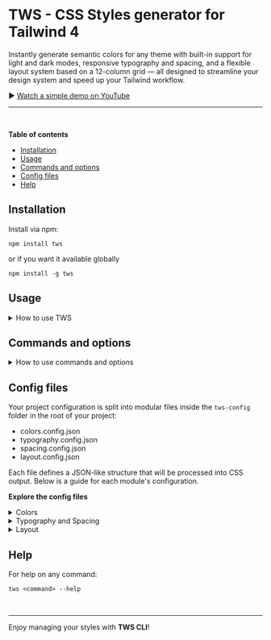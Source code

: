 # TWS - CSS Styles generator for Tailwind 4

Instantly generate semantic colors for any theme with built-in support for light and dark modes, responsive typography and spacing, and a flexible layout system based on a 12-column grid — all designed to streamline your design system and speed up your Tailwind workflow.

▶️ [Watch a simple demo on YouTube](https://www.youtube.com/watch?v=hNZibQPr0Kw)

---

<br>

**Table of contents**
- <a href="#installation">Installation</a>
- <a href="#usage">Usage</a>
- <a href="#commands">Commands and options</a>
- <a href="#configs">Config files</a>
- <a href="#help">Help</a>

## Installation

Install via npm:

```shell
npm install tws
```

or if you want it available globally

```shell
npm install -g tws
```

## Usage

<details>
   
   <summary>How to use TWS</summary>
   
   <br>
   
   Run the `tws` commands from the root of your project

   ```shell
   tws <command> [options]
   ```
</details>

## Commands and options

<details>

   <summary>How to use commands and options</summary>

   ### 1. `init` command

   Initialize *TWS* by creating the configuration folder where to store the config files for each style.

   **Options:**

   - `-t`, `--type <type>` — Choose the config type for the styles:  
      - `"base"` (minimal setup)  
      - `"example"` (with example configs)

   - `-f`, `--force` — Skip prompts and overwrite existing config folder

   **Example**

   | Command                       | Explanation                                                             |
   |-------------------------------|-------------------------------------------------------------------------|
   | `tws init`                    | Create the `tws-config` folder with interactive prompts                 |
   | `tws init --type example`     | Create the config folder with example config files                      |
   | `tws init --force`            | Create or overwrite the config folder without confirmation              |
   | `tws init --type base --force`| Create the config folder with base setup, overwrite without confirmation|

   ### 2. `config` command

   Generate or update configuration files for one or more style modules.

   **Options:**

   - `-C`, `--colors` — Generate config for **colors**
   - `-T`, `--typography` — Generate config for **typography**
   - `-S`, `--spacing` — Generate config for **spacing**
   - `-L`, `--layout` — Generate config for **layout**
   - `-a`, `--all` — Generate config for **all modules at once**
   - `-t`, `--type <type>` — Choose config type (`base` or `example`)
   - `-f`, `--force` — Force overwrite existing config files without confirmation

   <br>

   **Examples:**

   | Command                                  | Explanation                                                   |
   |------------------------------------------|---------------------------------------------------------------|
   | `tws config`                             | Run config command with interactive prompts                   |
   | `tws config --colors`                    | Generate config for colors module only                        |
   | `tws config --colors --typography`       | Generate config for colors and typography modules             |
   | `tws config --colors --type example`     | Generate colors config with example setup                     |
   | `tws config --colors --type base --force`| Generate base colors config, overwrite existing without prompt|
   | `tws config --all --type base --force`   | Generate base config for all modules, overwrite existing      |

   ### 3. `css` command

   Generate CSS files from your existing style configs.

   **Options:**

   - `-C`, `--colors` — Generate CSS for **colors**
   - `-T`, `--typography` — Generate CSS for **typography**
   - `-S`, `--spacing` — Generate CSS for **spacing**
   - `-L`, `--layout` — Generate CSS for **layout**
   - `-a`, `--all` — Generate CSS for **all modules**
   - `-f`, `--force` — Force overwrite existing CSS output without confirmation

   <br>

   **Examples:**

   | Command                        | Explanation                                                       |
   |--------------------------------|-------------------------------------------------------------------|
   | `tws css`                      | Generate CSS files with interactive prompts                       |
   | `tws css --colors`             | Generate CSS files for the colors module only                     |
   | `tws css --colors --typography`| Generate CSS files for both colors and typography modules         |
   | `tws css --colors --force`     | Generate CSS files for colors, overwrite without confirmation     |
   | `tws css --all --force`        | Generate CSS files for all modules, overwrite without confirmation|

   <br>

   #### Typical workflow

   - Install the cli: `npm install tws`
   - Initialize the project and select the modules you need:`tws init`
   - Generate the CSS files when your configs are ready: `tws css`

   <br>

   ### Notes

   - Running `tws init` will create a `tws-config/` folder if it doesn’t exist.
   - If the `tws-config/` folder already exists, the CLI will ask if you want to overwrite it unless you use the `--force` flag.
   - You can generate or update configs module-by-module or all at once.
   - The CLI ensures you don’t overwrite existing CSS outputs without confirmation unless you use `--force`.
   - Config files are saved as JSON in the `tws-config/` folder.
   - Generated CSS files are saved in the output directories specified inside each config file.

</details>

## Config files

   Your project configuration is split into modular files inside the `tws-config` folder in the root of your project:

   - colors.config.json
   - typography.config.json
   - spacing.config.json
   - layout.config.json

   Each file defines a JSON-like structure that will be processed into CSS output. Below is a guide for each module's configuration.

   **Explore the config files**

<details>

   <summary>Colors</summary>

   | Key                  | Type               | Description                                                                       | Example                  |
   |----------------------|--------------------|-----------------------------------------------------------------------------------|--------------------------|
   | `outDir`             | `string`           | Directory where the generated CSS files will be saved.                            | `"src/styles/tws/colors"`|
   | `data.schemes.modes` | `array`            | List of theme modes. Accepts `"light"`, `"dark"`, or.  both.                      | `["light", "dark"]`      |
   | `data.schemes.toggle`| `string`           | Method to switch themes: `"attr"`, `"class"`, or `"media"` (default).             | `"attr"`                 |
   | `data.colors.base`   | `string`           | Base property name for the key colors of your project.                            | `"color"`                |
   | `data.colors.map`    | `object`           | Object defining groups of theme colors with semantic properties.                  | _See example below_      |
   | `data.default`       | `string`           | Name of the colors map property as reference for the default theme color utilities| `"neutral"`              |
   | `data.adapter`       | `string` (optional)| If `"reference"`, generates all CSS variables by reference for each mode.         | `"reference"`            |

   The data.colors.map object defines one or more named themes. Each theme can define multiple semantic properties (color, on-color, outline, etc.). Each property accepts:

   - A single value (used for all modes)
   - An array of values (one for each mode in modes)
   - CSS variables (e.g., "--neutral-50") or raw color values ("red", "#ccc", "rgb(...)", "hsl(...)", etc.)
   
   <br>

   **Example**

   ```json
   {
      "outDir": "src/styles/tws/colors",
      "data": {
         "schemes": {
               "modes": ["light", "dark"],
               "toggle": "attr"
         },
         "colors": {
               "base": "color",
               "map": {
                  "neutral": {
                     "color": ["--light", "--dark"],
                     "on-color": ["--neutral-900", "--neutral-100"]
                  },
                  "primary": {
                     "color": ["--violet-800", "--violet-400"],
                     "on-color": ["--violet-100", "--violet-900"]
                  }
               }
         },
         "default": "neutral"
      }
   }
   ```

   - `outDir` :: Running `tws css -C` generates the CSS at `src/styles/tws/colors/colors.css`
   - `data.schemes.modes` :: prepare the color themes for light and dark modes
   - data.schemes.toggle :: using `"attr"` you can toggle the theme via `<html data-theme="light">...</html>` or `<html data-theme="dark">...</html>`
   - `data.colors.base` :: defines which property to use for each theme to define its key color:
      - The "neutral" color is `var(--color-light)` in light mode and `var(--color-dark)` in dark mode
      - The "primary" color is `var(--color-violet-800)` in light mode and `var(--color-violet-400)` in dark mode
      - So when you use classes like `bg-neutral` or `bg-primary` you know which color will be used
      - Are also automatically generated and available "fixed" utilities for themes and semantic colors like "neutral-fixed" or "primary-fixed" (e.g., `theme-primary-fixed` or `bg-primary-fixed`)
   - `data.colors.map` :: defines the themes and its semantic colors for each mode:
      - We are setting two themes: "Neutral" and "Primary"
      - classes like `theme-neutral bg-color` or `theme-primary bg-color` will change the background getting right colors based on the theme
   - `data.default` :: defines which theme is used by default if no "theme-*" class is applied. The semantic color variables defined in this default theme will serve as the base values. Other themes can override these base variables only if they define semantic colors with the same names.
   - `data.adapter` [optional] :: changes how CSS custom properties are generated. Instead of outputting values directly for light and dark modes, it generates CSS variables by reference. This means:
      - a main custom property (e.g., --color-primary) is defined by referencing a theme-specific variable (e.g., var(--tws-color-primary))
      - both light and dark themes override the reference target, not the main variable itself
      - This approach is especially useful in systems like WordPress (Gutenberg), where block editor colors need to automatically adapt to light or dark modes.

</details>

<details>

   <summary>Typography and Spacing</summary>

   | Key         | Type    | Description                                           | Example                      |
   |-------------|---------|-------------------------------------------------------|------------------------------|
   | `outDir`    | `string`| Directory where the generated CSS files will be saved.| `"src/styles/tws/typography"`|
   | `data.sizes`| `object`| Defines sizes with optional responsive clamp values.. | _See example below_          |

   Each size can accept:

   - A single value (for static sizes)
   - Two numeric values representing the min and max in pixels (px). These will be automatically converted to rem using clamp() under the hood.
   - Three values — min, max, and [min-viewport, max-viewport] in px. These will be converted following the same logic as above.

   <br>

   **Typography example**

   ```json
   {
      "outDir": "src/styles/tws/typography",
      "data": {
         "sizes": {
            "h1": [24, 32],
            "base": [16],
            "custom": [24, 48, [480, 768]]
         }
      }
   }
   ```

   - `outDir` :: Running `tws css -C` generates the CSS at `src/styles/tws/typography/typography.css`
   - `data.sizes` :: The "sizes" property lists all the fixed/responsive sizes:
      - "h1" will generate in `@theme` a css custom property `--text-h1` (uses clamp() to scale from 1.5rem (≤768px) to 2rem (≥1024px))
      - "base" will generate in `@theme` `--text-base` (1rem fixed)
      - "custom" will generate in `@theme` a css custom property `--text-custom` (uses clamp() to scale from 1.5rem (≤480px) to 3rem (≥768px))
   
   So you can use `<h1 class="text-h1">...</h1>` instead of `<h1 class="text-[24px] md:text-[28px] lg:text-[32px]">...</h1>` or writing media queries in external css files.
   
   <br>

   **Spacing example**

   ```json
   {
      "outDir": "src/styles/tws/spacing",
      "data": {
         "sizes": {
            "xl": [24, 32],
            "md": [16],
            "foo": [24, 48, [480, 768]]
         }
      }
   }
   ```

   - `outDir` :: Running `tws css -C` generates the CSS at `src/styles/tws/spacing/spacing.css`
   - `data.sizes` :: The "sizes" property lists all the fixed/responsive sizes:
      - "xl" will generate in `@theme` a css custom property `--spacing-xl` (uses clamp() to scale from 1.5rem (≤768px) to 2rem (≥1024px))
      - "base" will generate in `@theme` `--spacing-md` (1rem fixed)
      - "foo" will generate in `@theme` a css custom property `--spacing-foo` (uses clamp() to scale from 1.5rem (≤480px) to 3rem (≥768px))
   
   So you can use `<div class="p-xl">...</div>` instead of `<div class="p-[24px] md:p-[28px] lg:p-[32px]">...</div>` or writing media queries in external css files.

</details>

<details>

   <summary>Layout</summary>

   | Key                             | Type    | Description                                                                                         | Example                  |
   |---------------------------------|---------|-----------------------------------------------------------------------------------------------------|--------------------------|
   | `outDir`                        | `string`| Directory where the generated CSS files will be saved.                                              | `"src/styles/tws/layout"`|
   | `data.container`                | `number`| Width of the container in px.                       .                                               | `1110`                   |
   | `data.gap`                      | `array` | Defines the global columns gap with clamp logic (the same used for typography and spacing).         | `[10, 30]`               |
   | `data.breakout`                 | `number`| Defines a width value in px usable for arbitrary custom layout scenarios.                           | `40`                     |
   | `data.columnsCount.aside-single`| `object`| Defines columns per layout breakpoint: [`mobile`, `tablet-portrait`, `tablet-landscape`, `desktop`].| `[0, 0, 0, 4]`           |
   | `data.columnsCount.aside-left`  | `object`| Defines columns per layout breakpoint: [`mobile`, `tablet-portrait`, `tablet-landscape`, `desktop`].| `[0, 0, 0, 3]`           |
   | `data.columnsCount.aside-right` | `object`| Defines columns per layout breakpoint: [`mobile`, `tablet-portrait`, `tablet-landscape`, `desktop`].| `[0, 0, 0, 3]`           |
   | `data.extraMargin`              | `number`| Additional margin in px to add on the sides (default margin spaces by gap).                         | `8`                      |

   <br>
   
   1. **Layout structure**

      The layout system is based on a 12-column CSS grid. You must wrap your markup in a <body data-layout> or a tag with `data-layout` attribute.

      <br>

      ```html
      <body data-layout>
         <!--Header Landmark-->
         <header id="header">...</header>
         <!--Intro Section-->
         <div id="intro">...</div>
         <!--Optional Aside Left Landmark-->
         <aside id="aside-left">...</aside>
         <!--Main Landmark-->
         <main id="main">...</main>
         <!--Aside Right Landmark-->
         <aside id="aside-right">...</aside>
         <!--Outro Section-->
         <div id="outro">...</div>
         <!--Footer Landmark-->
         <div id="footer">...</div>
      </body>
      ```
      
      - It's important to use this tags with its own id attributes.
      - You can omit any of these sections. The layout adapts based on the presence of #aside-left and #aside-right.
      - This structure ensures consistent column management and responsive behavior.

      If you want to remove spacing between columns:

      ```html
      <body data-layout="no-gap">
         ...
      </body>
      ```

      <br>

   2. **Layout areas ready to use**

      | Class Name                      | Description                                                               |
      |---------------------------------|---------------------------------------------------------------------------|
      | `wide-area`                     | Spans the full width of the layout.                                       |
      | `wide-half-left-area`           | Spans the left half of the full layout (from edge to center).             |
      | `wide-half-right-area`          | Spans the right half of the full layout (from center to edge).            |
      | `container-area`                | Content constrained to the container width                                |
      | `container-wide-left-area`      | Spans from the left edge of the layout to the right edge of the container.|
      | `container-wide-right-area`     | Spans from the left edge of the container to the right edge of the layout.|
      | `container-half-left-area`      | Left half of the container width.                                         |
      | `container-half-right-area`     | Right half of the container width.                                        |
      | `container-third-left-area`     | Left third of the container width.                                        |
      | `container-two-third-left-area` | Left two-thirds of the container width.                                   |
      | `container-third-right-area`    | Right third of the container width.                                       |
      | `container-two-third-right-area`| Right two-thirds of the container width.                                  |
      | `main-area`                     | Central content area, excluding side columns.                             |
      | `half-left-area`                | Left half of the main content area.                                       |
      | `half-right-area`               | Right half of the main content area.                                      |
      | `aside-left-area`               | Content aligned within the left aside column.                             |
      | `aside-right-area`              | Content aligned within the right aside column.                            |
      | `margin-left-area`              | From the layout's left edge to the start of the container.                |
      | `margin-right-area`             | From the end of the container to the layout’s right edge.                 |

      <br>
      
      ```html
      <body data-layout>
         <!--Header Landmark-->
         <header id="header">...</header>
         <!--Main Landmark-->
         <main id="main">
            <div class="col-span-full tx:half-left-area">...</div>
            <div class="col-span-full tx:half-right-area">...</div>
         </main>
         <!--Footer Landmark-->
         <div id="footer">...</div>
      </body>
      ```

      - This example uses a layout with `header`, `main` and `footer`
      - The main content has two `div` in column 100% (mobile) and one side the other 50%/50% (from tablet landscape)
      
      <br>

   3. **Nesting with subgrid**

      You can apply subgrid-x, subgrid-y, or subgrid utility classes to allow inner elements to inherit column/row structures:

      ***Notes***
      - All layout files are auto-generated based on the layout.config.json file.
      - The CSS uses modern CSS Grid + custom properties. Browser support must include at least Grid level 2 (e.g., modern Chrome, Firefox, Safari).
      - Use media queries and CSS variables to manage breakpoints and adapt layout dynamically.

</details>

## Help

For help on any command:

```shell
tws <command> --help
```

<br>

---

Enjoy managing your styles with **TWS CLI**!